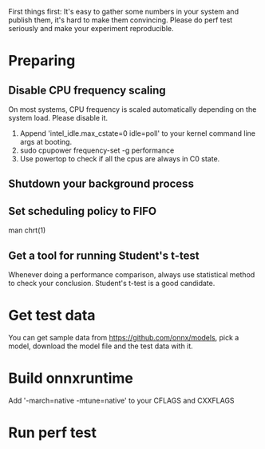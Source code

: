 First things first: It's easy to gather some numbers in your system and publish them, it's hard to make them convincing. Please do perf test seriously and make your experiment reproducible. 

# Preparing

## Disable CPU frequency scaling

On most systems, CPU frequency is scaled automatically depending on the system load. Please disable it.

1. Append 'intel\_idle.max\_cstate=0 idle=poll' to your kernel command line args at booting.
2. sudo cpupower frequency-set -g performance
3. Use powertop to check if all the cpus are always in C0 state.

## Shutdown your background process


## Set scheduling policy to FIFO
man chrt(1)

## Get a tool for running Student's t-test 
Whenever doing a performance comparison, always use statistical method to check your conclusion. Student's t-test is a good candidate.

# Get test data
You can get sample data from https://github.com/onnx/models, pick a model, download the model file and the test data with it.


# Build onnxruntime
Add '-march=native -mtune=native' to your CFLAGS and CXXFLAGS

# Run perf test




